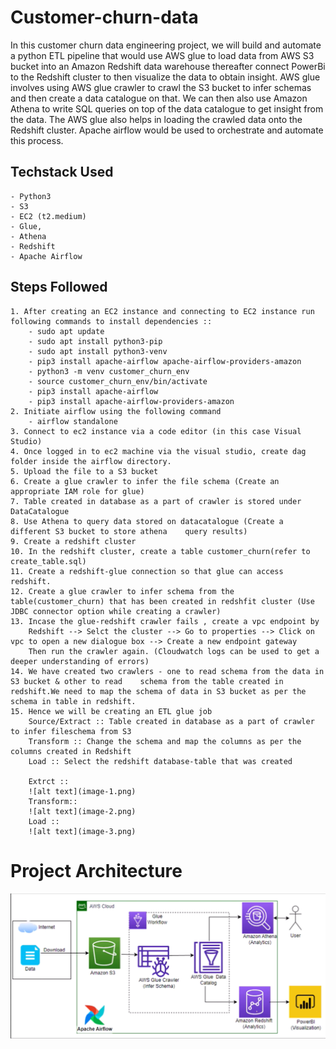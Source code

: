 # Customer-churn-data
In this customer churn data engineering project, we will build and automate a python ETL pipeline that would use AWS glue to load data from AWS S3 bucket into an Amazon Redshift data warehouse thereafter connect PowerBi to the Redshift cluster to then visualize the data to obtain insight. AWS glue involves using AWS glue crawler to crawl the S3 bucket to infer schemas and then create a data catalogue on that. We can then also use Amazon Athena to write SQL queries on top of the data catalogue to get insight from the data. The AWS glue also helps in loading the crawled data onto the Redshift cluster. Apache airflow would be used to orchestrate and automate this process.

## Techstack Used
    - Python3
    - S3
    - EC2 (t2.medium)
    - Glue,
    - Athena
    - Redshift
    - Apache Airflow 

## Steps Followed 
    1. After creating an EC2 instance and connecting to EC2 instance run following commands to install dependencies ::
        - sudo apt update
        - sudo apt install python3-pip
        - sudo apt install python3-venv
        - pip3 install apache-airflow apache-airflow-providers-amazon
        - python3 -m venv customer_churn_env
        - source customer_churn_env/bin/activate
        - pip3 install apache-airflow 
        - pip3 install apache-airflow-providers-amazon
    2. Initiate airflow using the following command
        - airflow standalone
    3. Connect to ec2 instance via a code editor (in this case Visual Studio)
    4. Once logged in to ec2 machine via the visual studio, create dag folder inside the airflow directory.
    5. Upload the file to a S3 bucket
    6. Create a glue crawler to infer the file schema (Create an appropriate IAM role for glue)
    7. Table created in database as a part of crawler is stored under DataCatalogue
    8. Use Athena to query data stored on datacatalogue (Create a different S3 bucket to store athena    query results)
    9. Create a redshift cluster
    10. In the redshift cluster, create a table customer_churn(refer to create_table.sql)
    11. Create a redshift-glue connection so that glue can access redshift.
    12. Create a glue crawler to infer schema from the table(customer_churn) that has been created in redshfit cluster (Use JDBC connector option while creating a crawler)
    13. Incase the glue-redshift crawler fails , create a vpc endpoint by
        Redshift --> Selct the cluster --> Go to properties --> Click on vpc to open a new dialogue box --> Create a new endpoint gateway 
        Then run the crawler again. (Cloudwatch logs can be used to get a deeper understanding of errors)
    14. We have created two crawlers - one to read schema from the data in S3 bucket & other to read    schema from the table created in redshift.We need to map the schema of data in S3 bucket as per the schema in table in redshift.
    15. Hence we will be creating an ETL glue job
        Source/Extract :: Table created in database as a part of crawler to infer fileschema from S3
        Transform :: Change the schema and map the columns as per the columns created in Redshift
        Load :: Select the redshift database-table that was created

        Extrct ::
        ![alt text](image-1.png)
        Transform::
        ![alt text](image-2.png)
        Load ::
        ![alt text](image-3.png)

    

# Project Architecture
![alt text](image.png)